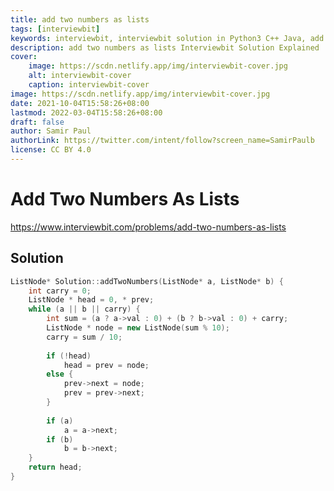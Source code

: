 ```yaml
---
title: add two numbers as lists
tags: [interviewbit]
keywords: interviewbit, interviewbit solution in Python3 C++ Java, add two numbers as lists solution
description: add two numbers as lists Interviewbit Solution Explained
cover:
    image: https://scdn.netlify.app/img/interviewbit-cover.jpg
    alt: interviewbit-cover
    caption: interviewbit-cover
image: https://scdn.netlify.app/img/interviewbit-cover.jpg
date: 2021-10-04T15:58:26+08:00
lastmod: 2022-03-04T15:58:26+08:00
draft: false
author: Samir Paul
authorLink: https://twitter.com/intent/follow?screen_name=SamirPaulb
license: CC BY 4.0
---
```


# Add Two Numbers As Lists

https://www.interviewbit.com/problems/add-two-numbers-as-lists


## Solution

```cpp
ListNode* Solution::addTwoNumbers(ListNode* a, ListNode* b) {
    int carry = 0;
    ListNode * head = 0, * prev;
    while (a || b || carry) {
        int sum = (a ? a->val : 0) + (b ? b->val : 0) + carry;
        ListNode * node = new ListNode(sum % 10);
        carry = sum / 10;
        
        if (!head)
            head = prev = node;
        else {
            prev->next = node;
            prev = prev->next;
        }
        
        if (a)
            a = a->next;
        if (b)
            b = b->next;
    }
    return head;
}

```